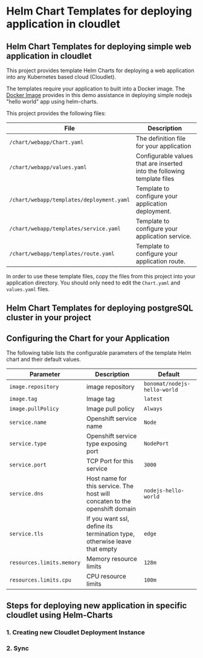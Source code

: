 # Helm Chart Templates for deploying application in cloudlet

## Helm Chart Templates for deploying simple web application in cloudlet
This project provides template Helm Charts for deploying a  web application into any Kubernetes based cloud (Cloudlet).

The templates require your application to built into a Docker image. The [Docker Image](https://hub.docker.com/r/bonomat/nodejs-hello-world)  provides in this demo assistance in deploying simple nodejs "hello world" app using helm-charts.

This project provides the following files:

| File                                              | Description                                                           |
|---------------------------------------------------|-----------------------------------------------------------------------|  
| `/chart/webapp/Chart.yaml`                    | The definition file for your application                           | 
| `/chart/webapp/values.yaml`                   | Configurable values that are inserted into the following template files      |        
| `/chart/webapp/templates/deployment.yaml`     | Template to configure your application deployment.                 | 
| `/chart/webapp/templates/service.yaml`        | Template to configure your application service.                 |
| `/chart/webapp/templates/route.yaml`          | Template to configure your application route.                 | 

In order to use these template files, copy the files from this project into your application directory. You should only need to edit the `Chart.yaml` and `values.yaml` files.

## Helm Chart Templates for deploying postgreSQL cluster in your project



## Configuring the Chart for your Application

The following table lists the configurable parameters of the template Helm chart and their default values.

| Parameter                  | Description                                     | Default                                                    |
| -----------------------    | ---------------------------------------------   | ---------------------------------------------------------- |
| `image.repository`         | image repository                                | `bonomat/nodejs-hello-world`                                 |
| `image.tag`                | Image tag                                       | `latest`                                                    |
| `image.pullPolicy`         | Image pull policy                               | `Always`                                                   
| `service.name`             | Openshift service name                                | `Node`                                                     |
| `service.type`             | Openshift service type exposing port                  | `NodePort`                                                 |
| `service.port`             | TCP Port for this service                       | `3000` |
| `service.dns`             | Host name for this service. The host will concaten to the openshift domain                    |`nodejs-hello-world` |
| `service.tls`             | If you want ssl, define its termination type, otherwise leave that empty                 |`edge` |
| `resources.limits.memory`  | Memory resource limits                          | `128m`                                                     |
| `resources.limits.cpu`     | CPU resource limits                             | `100m`                                                     |

## Steps for deploying new application in specific cloudlet using Helm-Charts
### 1. Creating new Cloudlet Deployment Instance 
### 2. Sync 